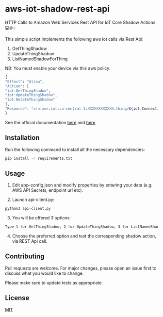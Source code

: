 # aws-iot-shadow-rest-api
HTTP Calls to Amazon Web Services Rest API  for IoT Core Shadow Actions 💻🌐💡

This simple script implements the following aws iot calls via Rest Api:

1) GetThingShadow
2) UpdateThingShadow
3) ListNamedShadowForThing

NB: You must enable your device via this aws policy:
```bash
{
"Effect": "Allow",
"Action": [
"iot:GetThingShadow",
"iot:UpdateThingShadow",
"iot:DeleteThingShadow"
],
"Resource": "arn:aws:iot:ca-central-1:XXXXXXXXXXXX:thing/${iot:Connection.Thing.ThingName}"
}
```
See the official documentation [here](https://docs.aws.amazon.com/iot/latest/developerguide/device-shadow-rest-api.html) and [here](https://docs.aws.amazon.com/iot/latest/developerguide/iot-moisture-policy.html).


## Installation

Run the following command to install all the necessary dependencies:
```bash
pip install -r requirements.txt
```

## Usage

1) Edit app-config.json and modify properties by entering your data (e.g. AWS API Secrets, endpoint url etc).

2) Launch api-client.py:

```bash
python3 api-client.py
```
3) You will be offered 3 options:
```bash
Type 1 for GetThingShadow, 2 for UpdateThingShadow, 3 for ListNamedShadowsForThing
```
4) Choose the preferred option and test the corresponding shadow action, via REST Api call.





## Contributing
Pull requests are welcome. For major changes, please open an issue first to discuss what you would like to change.

Please make sure to update tests as appropriate.

## License
[MIT](https://choosealicense.com/licenses/mit/)
